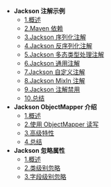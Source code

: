 * **Jackson 注解示例**
  * [1.概述](chapter-1/1-概述.md)
  * [2.Maven 依赖](chapter-1/2-maven依赖.md)
  * [3.Jackson 序列化注解](chapter-1/3-序列化注解.md)
  * [4.Jackson 反序列化注解](chapter-1/4-反序列化注解.md)
  * [5.Jackson 多态类型处理注解](chapter-1/5-多态类型处理注解.md)
  * [6.Jackson 通用注解](chapter-1/6-通用注解.md)
  * [7.Jackson 自定义注解](chapter-1/7-自定义注解.md)
  * [8.Jackson MixIn 注解](chapter-1/8-mixin注解.md)
  * [9.Jackson 注解禁用](chapter-1/9-禁用注解.md)
  * [10.总结](chapter-1/10-总结.md)
* **Jackson ObjectMapper 介绍** 
  * [1.概述](chapter-2/1-概述.md)
  * [2.使用 ObjectMapper 读写](chapter-2/2-使用ObjectMapper读写.md)
  * [3.高级特性](chapter-2/3-高级特性.md)
  * [4.总结](chapter-2/4-总结.md)
* **Jackson 忽略属性**
  * [1.概述](chapter-3/1-概述.md)
  * [2.类级别忽略](chapter-3/2-类级别忽略.md)
  * [3.字段级别忽略](chapter-3/3-字段级别忽略.md)
